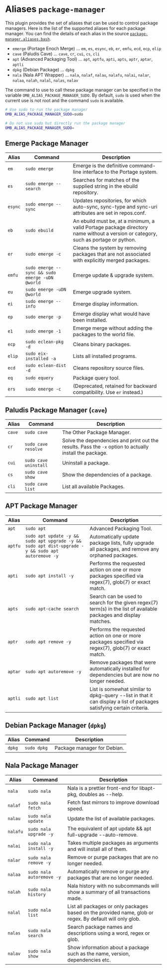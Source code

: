 # Aliases `package-manager`

This plugin provides the set of aliases that can be used to control package
managers.  Here is the list of the supported aliases for each package manager.
You can find the details of each alias in the source
[`package-manager.aliases.bash`](package-manager.aliases.bash).

- `emerge` (Portage Enoch Merge) ... `em`, `es`, `esync`, `eb`, `er`, `emfu`, `ecd`, `ecp`, `elip`
- `cave` (Paludis Cave) ... `cave`, `cr`, `cui`, `cs`, `cli`
- `apt` (Advanced Packaging Tool) ... `apt`, `aptfu`, `apti`, `apts`, `aptr`, `aptar`, `aptli`
- `dpkg` (Debian Package) ... `dpkg`
- `nala` (Nala APT Wrapper) ... `nala`, `nalaf`, `nalau`, `nalafu`, `nalai`, `nalar`, `nalaa`, `nalah`, `nalal`, `nalas`, `nalav`

The command to use to call these package manager can be specified in the
variable `OMB_ALIAS_PACKAGE_MANAGER_SUDO`.  By default, `sudo` is used when the
current use is not root and the command `sudo` is available.

```bash
# Use sudo to run the package manager
OMB_ALIAS_PACKAGE_MANAGER_SUDO=sudo

# Do not use sudo but directly run the package manager
OMB_ALIAS_PACKAGE_MANAGER_SUDO=
```

## Emerge Package Manager

| Alias   | Command                                          | Description                                                                                                                      |
| ------- | ------------------------------------------------ | -------------------------------------------------------------------------------------------------------------------------------- |
| `em`    | `sudo emerge`                                    | Emerge is the definitive command-line interface to the Portage system.                                                           |
| `es`    | `sudo emerge --search`                           | Searches for matches of the supplied string in the ebuild repository.                                                            |
| `esync` | `sudo emerge --sync`                             | Updates repositories, for which auto-sync, sync-type and sync-uri attributes are set in repos.conf.                              |
| `eb`    | `sudo ebuild`                                    | An ebuild must be, at a minimum, a valid Portage package directory name without a version or category, such as portage or python.|
| `er`    | `sudo emerge -c`                                 | Cleans the system by removing packages that are not associated with explicitly merged packages.                                  |
| `emfu`  | `sudo emerge --sync && sudo emerge -uDN @world`  | Emerge update & upgrade system.                                                                                                  |
| `eu`    | `sudo emerge -uDN @world`                        | Emerge upgrade system.                                                                                                           |
| `ei`    | `sudo emerge --info`                             | Emerge display information.                                                                                                      |
| `ep`    | `sudo emerge -p`                                 | Emerge display what would have been installed.                                                                                   |
| `e1`    | `sudo emerge -1`                                 | Emerge merge without adding the packages to the world file.                                                                      |
| `ecp`   | `sudo eclean-pkg -d`                             | Cleans binary packages.                                                                                                          |
| `elip`  | `sudo eix-installed -a`                          | Lists all installed programs.                                                                                                    |
| `ecd`   | `sudo eclean-dist -d`                            | Cleans repository source files.                                                                                                  |
| `eq`    | `sudo equery`                                    | Package query tool.                                                                                                              |
| `ers`   | `sudo emerge -c`                                 | (Deprecated, retained for backward compatibility. Use `er` instead.)                                                             |

## Paludis Package Manager (`cave`)

| Alias  | Command               | Description                                                                                             |
| ------ | --------------------- | ------------------------------------------------------------------------------------------------------- |
| `cave` | `sudo cave`           | The Other Package Manager.                                                                              |
| `cr`   | `sudo cave resolve`   | Solve the dependencies and print out the results. Pass the `-x` option to actually install the package. |
| `cui`  | `sudo cave uninstall` | Uninstall a package.                                                                                    |
| `cs`   | `sudo cave show`      | Show the dependencies of a package.                                                                     |
| `cli`  | `sudo cave list`      | List all available Packages.                                                                            |

## APT Package Manager

| Alias   | Command                                                                                           | Description                                                                                                          |
| ------- | ------------------------------------------------------------------------------------------------- | -------------------------------------------------------------------------------------------------------------------- |
| `apt`   | `sudo apt`                                                                                        | Advanced Packaging Tool.                                                                                             |
| `aptfu` | `sudo apt update -y && sudo apt upgrade -y && sudo apt dist-upgrade -y && sudo apt autoremove -y` | Automatically update package lists, fully upgrade all packages, and remove any orphaned packages.                    |
| `apti`  | `sudo apt install -y`                                                                             | Performs the requested action on one or more packages specified via regex(7), glob(7) or exact match.                |
| `apts`  | `sudo apt-cache search`                                                                           | Search can be used to search for the given regex(7) term(s) in the list of available packages and display matches.   |
| `aptr`  | `sudo apt remove -y`                                                                              | Performs the requested action on one or more packages specified via regex(7), glob(7) or exact match.                |
| `aptar` | `sudo apt autoremove -y`                                                                          | Remove packages that were automatically installed for dependencies but are now no longer needed.                     |
| `aptli` | `sudo apt list`                                                                                   | List is somewhat similar to dpkg-query --list in that it can display a list of packages satisfying certain criteria. |

## Debian Package Manager (`dpkg`)

| Alias  | Command     | Description                 |
| ------ | ----------- | --------------------------- |
| `dpkg` | `sudo dpkg` | Package manager for Debian. |

## Nala Package Manager

| Alias   | Command                   | Description                                                                                              |
| ------- | ------------------------- | -------------------------------------------------------------------------------------------------------- |
| `nala`  | `sudo nala`               | Nala is a prettier front-end for libapt-pkg, doubles as --help.                                          |
| `nalaf` | `sudo nala fetch`         | Fetch fast mirrors to improve download speed.                                                            |
| `nalau` | `sudo nala update`        | Update the list of available packages.                                                                   |
| `nalafu`| `sudo nala upgrade -y`    | The equivalent of apt update && apt full-upgrade --auto-remove.                                          |
| `nalai` | `sudo nala install -y`    | Takes multiple packages as arguments and will install all of them.                                       |
| `nalar` | `sudo nala remove -y`     | Remove or purge packages that are no longer needed.                                                      |
| `nalaa` | `sudo nala autoremove -y` | Automatically remove or purge any packages that are no longer needed.                                    |
| `nalah` | `sudo nala history`       | Nala history with no subcommands will show a summary of all transactions made.                           |
| `nalal` | `sudo nala list`          | List all packages or only packages based on the provided name, glob or regex. By default will only glob. |
| `nalas` | `sudo nala search`        | Search package names and descriptions using a word, regex or glob.                                       |
| `nalav` | `sudo nala show`          | Show information about a package such as the name, version, dependencies etc.                            |
